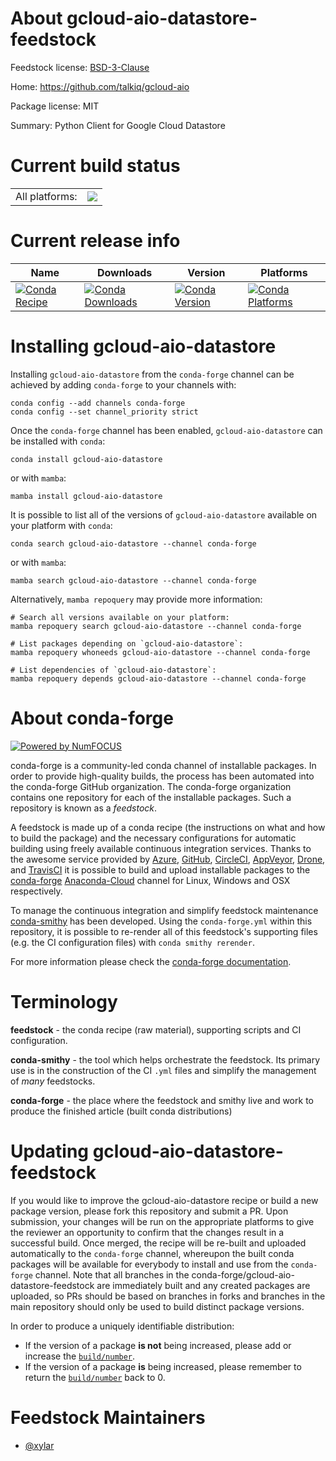 About gcloud-aio-datastore-feedstock
====================================

Feedstock license: [BSD-3-Clause](https://github.com/conda-forge/gcloud-aio-datastore-feedstock/blob/main/LICENSE.txt)

Home: https://github.com/talkiq/gcloud-aio

Package license: MIT

Summary: Python Client for Google Cloud Datastore

Current build status
====================


<table><tr><td>All platforms:</td>
    <td>
      <a href="https://dev.azure.com/conda-forge/feedstock-builds/_build/latest?definitionId=18060&branchName=main">
        <img src="https://dev.azure.com/conda-forge/feedstock-builds/_apis/build/status/gcloud-aio-datastore-feedstock?branchName=main">
      </a>
    </td>
  </tr>
</table>

Current release info
====================

| Name | Downloads | Version | Platforms |
| --- | --- | --- | --- |
| [![Conda Recipe](https://img.shields.io/badge/recipe-gcloud--aio--datastore-green.svg)](https://anaconda.org/conda-forge/gcloud-aio-datastore) | [![Conda Downloads](https://img.shields.io/conda/dn/conda-forge/gcloud-aio-datastore.svg)](https://anaconda.org/conda-forge/gcloud-aio-datastore) | [![Conda Version](https://img.shields.io/conda/vn/conda-forge/gcloud-aio-datastore.svg)](https://anaconda.org/conda-forge/gcloud-aio-datastore) | [![Conda Platforms](https://img.shields.io/conda/pn/conda-forge/gcloud-aio-datastore.svg)](https://anaconda.org/conda-forge/gcloud-aio-datastore) |

Installing gcloud-aio-datastore
===============================

Installing `gcloud-aio-datastore` from the `conda-forge` channel can be achieved by adding `conda-forge` to your channels with:

```
conda config --add channels conda-forge
conda config --set channel_priority strict
```

Once the `conda-forge` channel has been enabled, `gcloud-aio-datastore` can be installed with `conda`:

```
conda install gcloud-aio-datastore
```

or with `mamba`:

```
mamba install gcloud-aio-datastore
```

It is possible to list all of the versions of `gcloud-aio-datastore` available on your platform with `conda`:

```
conda search gcloud-aio-datastore --channel conda-forge
```

or with `mamba`:

```
mamba search gcloud-aio-datastore --channel conda-forge
```

Alternatively, `mamba repoquery` may provide more information:

```
# Search all versions available on your platform:
mamba repoquery search gcloud-aio-datastore --channel conda-forge

# List packages depending on `gcloud-aio-datastore`:
mamba repoquery whoneeds gcloud-aio-datastore --channel conda-forge

# List dependencies of `gcloud-aio-datastore`:
mamba repoquery depends gcloud-aio-datastore --channel conda-forge
```


About conda-forge
=================

[![Powered by
NumFOCUS](https://img.shields.io/badge/powered%20by-NumFOCUS-orange.svg?style=flat&colorA=E1523D&colorB=007D8A)](https://numfocus.org)

conda-forge is a community-led conda channel of installable packages.
In order to provide high-quality builds, the process has been automated into the
conda-forge GitHub organization. The conda-forge organization contains one repository
for each of the installable packages. Such a repository is known as a *feedstock*.

A feedstock is made up of a conda recipe (the instructions on what and how to build
the package) and the necessary configurations for automatic building using freely
available continuous integration services. Thanks to the awesome service provided by
[Azure](https://azure.microsoft.com/en-us/services/devops/), [GitHub](https://github.com/),
[CircleCI](https://circleci.com/), [AppVeyor](https://www.appveyor.com/),
[Drone](https://cloud.drone.io/welcome), and [TravisCI](https://travis-ci.com/)
it is possible to build and upload installable packages to the
[conda-forge](https://anaconda.org/conda-forge) [Anaconda-Cloud](https://anaconda.org/)
channel for Linux, Windows and OSX respectively.

To manage the continuous integration and simplify feedstock maintenance
[conda-smithy](https://github.com/conda-forge/conda-smithy) has been developed.
Using the ``conda-forge.yml`` within this repository, it is possible to re-render all of
this feedstock's supporting files (e.g. the CI configuration files) with ``conda smithy rerender``.

For more information please check the [conda-forge documentation](https://conda-forge.org/docs/).

Terminology
===========

**feedstock** - the conda recipe (raw material), supporting scripts and CI configuration.

**conda-smithy** - the tool which helps orchestrate the feedstock.
                   Its primary use is in the construction of the CI ``.yml`` files
                   and simplify the management of *many* feedstocks.

**conda-forge** - the place where the feedstock and smithy live and work to
                  produce the finished article (built conda distributions)


Updating gcloud-aio-datastore-feedstock
=======================================

If you would like to improve the gcloud-aio-datastore recipe or build a new
package version, please fork this repository and submit a PR. Upon submission,
your changes will be run on the appropriate platforms to give the reviewer an
opportunity to confirm that the changes result in a successful build. Once
merged, the recipe will be re-built and uploaded automatically to the
`conda-forge` channel, whereupon the built conda packages will be available for
everybody to install and use from the `conda-forge` channel.
Note that all branches in the conda-forge/gcloud-aio-datastore-feedstock are
immediately built and any created packages are uploaded, so PRs should be based
on branches in forks and branches in the main repository should only be used to
build distinct package versions.

In order to produce a uniquely identifiable distribution:
 * If the version of a package **is not** being increased, please add or increase
   the [``build/number``](https://docs.conda.io/projects/conda-build/en/latest/resources/define-metadata.html#build-number-and-string).
 * If the version of a package **is** being increased, please remember to return
   the [``build/number``](https://docs.conda.io/projects/conda-build/en/latest/resources/define-metadata.html#build-number-and-string)
   back to 0.

Feedstock Maintainers
=====================

* [@xylar](https://github.com/xylar/)

